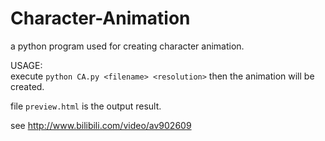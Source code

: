 # Character-Animation
a python program used for creating character animation. 

USAGE:  
execute `python CA.py <filename> <resolution>` then the animation will be created.  

file `preview.html` is the output result.

see http://www.bilibili.com/video/av902609
